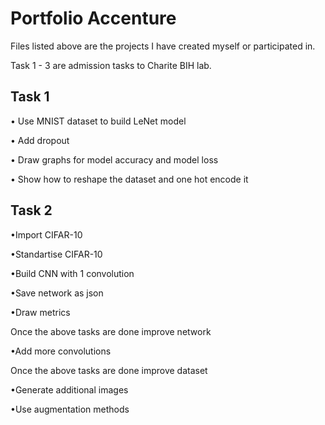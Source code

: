 # Portfolio Accenture
Files listed above are the projects I have created myself or participated in. 

Task 1 - 3 are admission tasks to Charite BIH lab. 



## **Task 1**

  • Use MNIST dataset to build LeNet model

  • Add dropout 
  
  • Draw graphs for model accuracy and model loss 
  
  • Show how to reshape the dataset and one hot encode it

## **Task 2**

•Import CIFAR-10

•Standartise CIFAR-10

•Build CNN with 1 convolution

•Save network as json

•Draw metrics

Once the above tasks are done improve network

•Add more convolutions

Once the above tasks are done improve dataset

•Generate additional images

•Use augmentation methods
